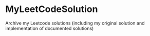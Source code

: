 # MyLeetCodeSolution
Archive my Leetcode solutions (including my original solution and implementation of documented solutions)
